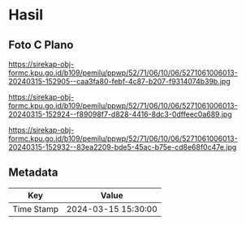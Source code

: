 # Hasil

## Foto C Plano

https://sirekap-obj-formc.kpu.go.id/b109/pemilu/ppwp/52/71/06/10/06/5271061006013-20240315-152905--caa3fa80-febf-4c87-b207-f9314074b39b.jpg

https://sirekap-obj-formc.kpu.go.id/b109/pemilu/ppwp/52/71/06/10/06/5271061006013-20240315-152924--f89098f7-d828-4416-8dc3-0dffeec0a689.jpg

https://sirekap-obj-formc.kpu.go.id/b109/pemilu/ppwp/52/71/06/10/06/5271061006013-20240315-152932--83ea2209-bde5-45ac-b75e-cd8e68f0c47e.jpg


## Metadata

| Key        | Value               |
| ---------- | ------------------- |
| Time Stamp | 2024-03-15 15:30:00 |



